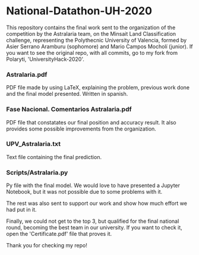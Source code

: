 # National-Datathon-UH-2020
This repository contains the final work sent to the organization of the competition by the Astralaria team, on the Minsait Land Classification challenge, representing the Polythecnic University of Valencia, formed by Asier Serrano Aramburu (sophomore) and Mario Campos Mocholí (junior). If you want to see the original repo, with all commits, go to my fork from Polaryti, 'UniversityHack-2020'.

### Astralaria.pdf
PDF file made by using LaTeX, explaining the problem, previous work done and the final model presented. Written in spanish.

### Fase Nacional. Comentarios Astralaria.pdf
PDF file that constatates our final position and accuracy result. It also provides some possible improvements from the organization.

### UPV_Astralaria.txt
Text file containing the final prediction.

### Scripts/Astralaria.py
Py file with the final model. We would love to have presented a Jupyter Notebook, but it was not possible due to some problems with it.

The rest was also sent to support our work and show how much effort we had put in it.

Finally, we could not get to the top 3, but qualified for the final national round, becoming the best team in our university. If you want to check it, open the 'Certificate.pdf' file that proves it.

Thank you for checking my repo!
